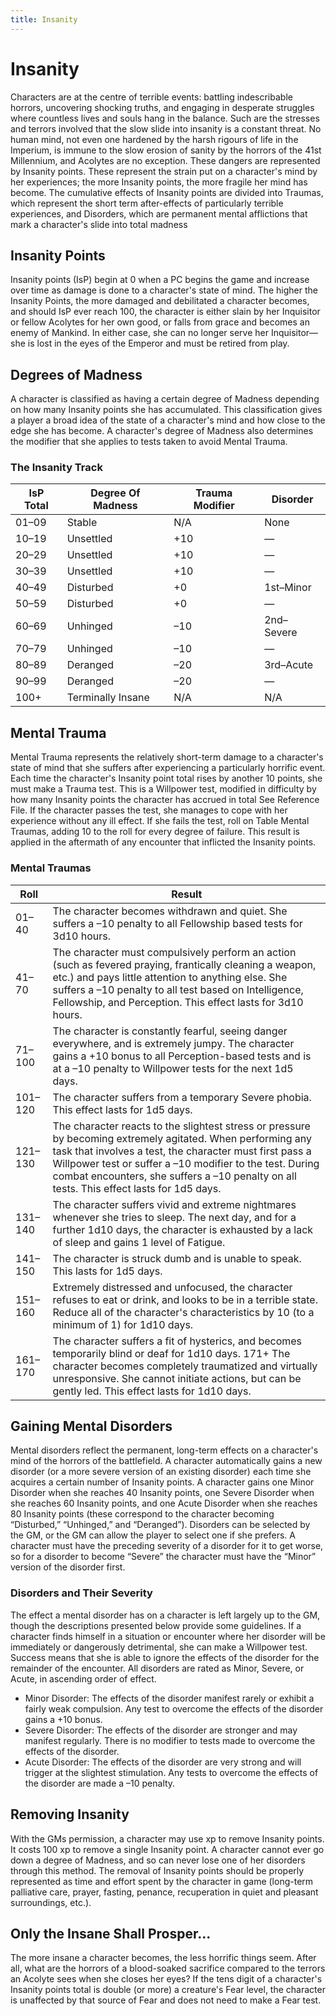 ```yaml
---
title: Insanity
---
```

# Insanity

Characters are at the centre of terrible events: battling indescribable horrors, uncovering shocking truths, and engaging in desperate struggles where countless lives and souls hang in the balance\. Such are the stresses and terrors involved that the slow slide into insanity is a constant threat\. No human mind, not even one hardened by the harsh rigours of life in the Imperium, is immune to the slow erosion of sanity by the horrors of the 41st Millennium, and Acolytes are no exception\. These dangers are represented by Insanity points\. These represent the strain put on a character's mind by her experiences; the more Insanity points, the more fragile her mind has become\. The cumulative effects of Insanity points are divided into Traumas, which represent the short term after\-effects of particularly terrible experiences, and Disorders, which are permanent mental afflictions that mark a character's slide into total madness

## Insanity Points

Insanity points \(IsP\) begin at 0 when a PC begins the game and increase over time as damage is done to a character's state of mind. The higher the Insanity Points, the more damaged and debilitated a character becomes, and should IsP ever reach 100, the character is either slain by her Inquisitor or fellow Acolytes for her own good, or falls from grace and becomes an enemy of Mankind\. In either case, she can no longer serve her Inquisitor—she is lost in the eyes of the Emperor and must be retired from play\.

## Degrees of Madness

A character is classified as having a certain degree of Madness depending on how many Insanity points she has accumulated\. This classification gives a player a broad idea of the state of a character's mind and how close to the edge she has become\. A character's degree of Madness also determines the modifier that she applies to tests taken to avoid Mental Trauma\.

### The Insanity Track
__IsP Total__|__Degree Of Madness__|__Trauma Modifier__|__Disorder__
---------|-----------------|---------------|----------
01–09    |Stable           |N/A            |None
10–19    |Unsettled        |+10            |—
20–29    |Unsettled        |+10            |—
30–39    |Unsettled        |+10            |—
40–49    |Disturbed        |+0             |1st–Minor
50–59    |Disturbed        |+0             |—
60–69    |Unhinged         |–10            |2nd–Severe
70–79    |Unhinged         |–10            |—
80–89    |Deranged         |–20            |3rd–Acute
90–99    |Deranged         |–20            |—
100+     |Terminally Insane|N/A            |N/A

## Mental Trauma

Mental Trauma represents the relatively short\-term damage to a character's state of mind that she suffers after experiencing a particularly horrific event\. Each time the character's Insanity point total rises by another 10 points, she must make a Trauma test\. This is a Willpower test, modified in difficulty by how many Insanity points the character has accrued in total See Reference File\. If the character passes the test, she manages to cope with her experience without any ill effect\. If she fails the test, roll on Table Mental Traumas, adding 10 to the roll for every degree of failure\. This result is applied in the aftermath of any encounter that inflicted the Insanity points\.

### Mental Traumas
__Roll__   |__Result__
-------|-------
01–40  |The character becomes withdrawn and quiet. She suffers a –10 penalty to all Fellowship based tests for 3d10 hours.
41–70  |The character must compulsively perform an action (such as fevered praying, frantically cleaning a weapon, etc.) and pays little attention to anything else. She suffers a –10 penalty to all test based on Intelligence, Fellowship, and Perception. This effect lasts for 3d10 hours.
71–100 |The character is constantly fearful, seeing danger everywhere, and is extremely jumpy. The character gains a +10 bonus to all Perception-based tests and is at a –10 penalty to Willpower tests for the next 1d5 days.
101–120|The character suffers from a temporary Severe phobia. This effect lasts for 1d5 days.
121–130|The character reacts to the slightest stress or pressure by becoming extremely agitated. When performing any task that involves a test, the character must first pass a Willpower test or suffer a –10 modifier to the test. During combat encounters, she suffers a –10 penalty on all tests. This effect lasts for 1d5 days.
131–140|The character suffers vivid and extreme nightmares whenever she tries to sleep. The next day, and for a further 1d10 days, the character is exhausted by a lack of sleep and gains 1 level of Fatigue.
141–150|The character is struck dumb and is unable to speak. This lasts for 1d5 days.
151–160|Extremely distressed and unfocused, the character refuses to eat or drink, and looks to be in a terrible state. Reduce all of the character's characteristics by 10 (to a minimum of 1) for 1d10 days.
161–170|The character suffers a fit of hysterics, and becomes temporarily blind or deaf for 1d10 days. 171+ The character becomes completely traumatized and virtually unresponsive. She cannot initiate actions, but can be gently led. This effect lasts for 1d10 days.

## Gaining Mental Disorders

Mental disorders reflect the permanent, long\-term effects on a character's mind of the horrors of the battlefield\. A character automatically gains a new disorder \(or a more severe version of an existing disorder\) each time she acquires a certain number of Insanity points\. A character gains one Minor Disorder when she reaches 40 Insanity points, one Severe Disorder when she reaches 60 Insanity points, and one Acute Disorder when she reaches 80 Insanity points \(these correspond to the character becoming “Disturbed,” “Unhinged,” and “Deranged”\)\. Disorders can be selected by the GM, or the GM can allow the player to select one if she prefers\. A character must have the preceding severity of a disorder for it to get worse, so for a disorder to become “Severe” the character must have the “Minor” version of the disorder first\.

### Disorders and Their Severity

The effect a mental disorder has on a character is left largely up to the GM, though the descriptions presented below provide some guidelines\. If a character finds himself in a situation or encounter where her disorder will be immediately or dangerously detrimental, she can make a Willpower test\. Success means that she is able to ignore the effects of the disorder for the remainder of the encounter\. All disorders are rated as Minor, Severe, or Acute, in ascending order of effect\.

- Minor Disorder: The effects of the disorder manifest rarely or exhibit a fairly weak compulsion\. Any test to overcome the effects of the disorder gains a \+10 bonus\.
- Severe Disorder: The effects of the disorder are stronger and may manifest regularly\. There is no modifier to tests made to overcome the effects of the disorder\.
- Acute Disorder: The effects of the disorder are very strong and will trigger at the slightest stimulation\. Any tests to overcome the effects of the disorder are made a –10 penalty\.

## Removing Insanity

With the GMs permission, a character may use xp to remove Insanity points\. It costs 100 xp to remove a single Insanity point\. A character cannot ever go down a degree of Madness, and so can never lose one of her disorders through this method\. The removal of Insanity points should be properly represented as time and effort spent by the character in game \(long\-term palliative care, prayer, fasting, penance, recuperation in quiet and pleasant surroundings, etc.\)\.

## Only the Insane Shall Prosper\.\.\.

The more insane a character becomes, the less horrific things seem\. After all, what are the horrors of a blood\-soaked sacrifice compared to the terrors an Acolyte sees when she closes her eyes? If the tens digit of a character's Insanity points total is double \(or more\) a creature's Fear level, the character is unaffected by that source of Fear and does not need to make a Fear test\.
